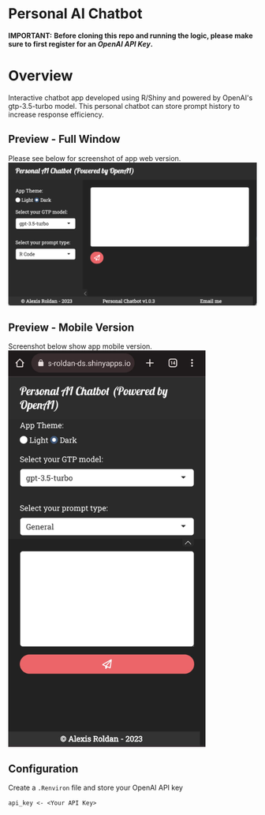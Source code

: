 # Personal AI Chatbot

**IMPORTANT:** 
**Before cloning this repo and running the logic, please make sure to first register for an *OpenAI API Key*.**

# Overview
Interactive chatbot app developed using R/Shiny and powered by OpenAI's gtp-3.5-turbo model. This personal chatbot can store prompt history to increase response efficiency.

## Preview - Full Window
<!-- <img src="figs/GTP_Assistant_Shiny_App.png" alt="GTP Example Full"> -->

Please see below for screenshot of app web version.
![Personal AI Chatbot - Web Version](figs/Personal-AI-Chatbot.png)

## Preview - Mobile Version

Screenshot below show app mobile version.
<img width="400px" src="figs/Personal-Ai-Chatbot-Mobil.jpeg" alt="Personal AI Chatbot - Mobile Version">
<!-- ![Personal AI Chatbot - Mobile Version](figs/Personal-Ai-Chatbot-Mobil.jpeg) -->

## Configuration
Create a `.Renviron` file and store your OpenAI API key
```shell
api_key <- <Your API Key>
```
